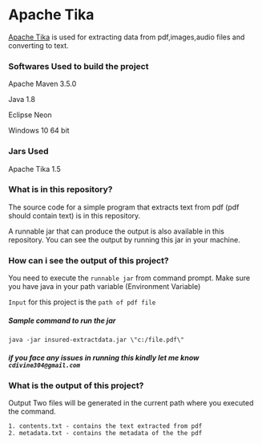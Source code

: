 # Apache Tika 

[Apache Tika](https://tika.apache.org/) is used for extracting data from pdf,images,audio files and converting to text. 

### Softwares Used to build the project 

Apache Maven 3.5.0

Java 1.8

Eclipse Neon

Windows 10 64 bit

### Jars Used

Apache Tika 1.5 

### What is in this repository?

The source code for a simple program that extracts text from pdf (pdf should contain text) is in this repository.

A runnable jar that can produce the output is also available in this repository. You can see the output by running this jar in your machine.

### How can i see the output of this project?

You need to execute the `runnable jar` from command prompt. 
Make sure you have java in your path variable (Environment Variable)

`Input` for this project is the `path of pdf file`

##### Sample command to run the jar
`java -jar insured-extractdata.jar \"c:/file.pdf\"`

##### if you face any issues in running this kindly let me know  `cdivine304@gmail.com`


### What is the output of this project?


Output
	Two files will be generated in the current path where you executed the command.
	
	1. contents.txt - contains the text extracted from pdf
	2. metadata.txt - contains the metadata of the the pdf

	
